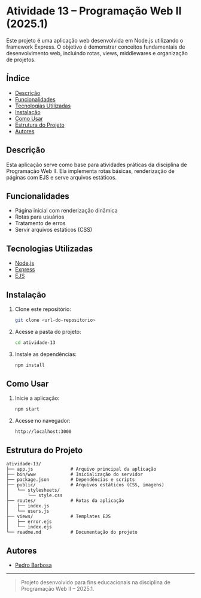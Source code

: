 # Atividade 13 – Programação Web II (2025.1)

Este projeto é uma aplicação web desenvolvida em Node.js utilizando o framework Express. O objetivo é demonstrar conceitos fundamentais de desenvolvimento web, incluindo rotas, views, middlewares e organização de projetos.

## Índice

- [Descrição](#descrição)
- [Funcionalidades](#funcionalidades)
- [Tecnologias Utilizadas](#tecnologias-utilizadas)
- [Instalação](#instalação)
- [Como Usar](#como-usar)
- [Estrutura do Projeto](#estrutura-do-projeto)
- [Autores](#autores)

## Descrição

Esta aplicação serve como base para atividades práticas da disciplina de Programação Web II. Ela implementa rotas básicas, renderização de páginas com EJS e serve arquivos estáticos.

## Funcionalidades

- Página inicial com renderização dinâmica
- Rotas para usuários
- Tratamento de erros
- Servir arquivos estáticos (CSS)

## Tecnologias Utilizadas

- [Node.js](https://nodejs.org/)
- [Express](https://expressjs.com/)
- [EJS](https://ejs.co/)

## Instalação

1. Clone este repositório:
   ```bash
   git clone <url-do-repositorio>
   ```
2. Acesse a pasta do projeto:
   ```bash
   cd atividade-13
   ```
3. Instale as dependências:
   ```bash
   npm install
   ```

## Como Usar

1. Inicie a aplicação:
   ```bash
   npm start
   ```
2. Acesse no navegador:
   ```
   http://localhost:3000
   ```

## Estrutura do Projeto

```
atividade-13/
├── app.js              # Arquivo principal da aplicação
├── bin/www             # Inicialização do servidor
├── package.json        # Dependências e scripts
├── public/             # Arquivos estáticos (CSS, imagens)
│   └── stylesheets/
│       └── style.css
├── routes/             # Rotas da aplicação
│   ├── index.js
│   └── users.js
├── views/              # Templates EJS
│   ├── error.ejs
│   └── index.ejs
└── readme.md           # Documentação do projeto
```

## Autores

- [Pedro Barbosa](https://github.com/PedroBarbosaIF)

---

> Projeto desenvolvido para fins educacionais na disciplina de Programação Web II – 2025.1.
